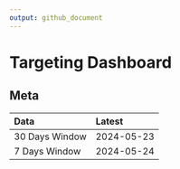 ```yaml
---
output: github_document
---
```


# Targeting Dashboard



## Meta


|Data           |Latest     |
|:--------------|:----------|
|30 Days Window |2024-05-23 |
|7 Days Window  |2024-05-24 |
